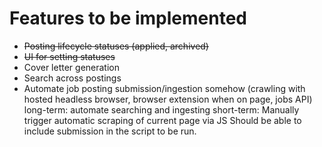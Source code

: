 # Features to be implemented

* ~~Posting lifecycle statuses (applied, archived)~~
* ~~UI for setting statuses~~
* Cover letter generation
* Search across postings
* Automate job posting submission/ingestion somehow (crawling with hosted headless browser, browser extension when on page, jobs API)
  long-term: automate searching and ingesting
  short-term: Manually trigger automatic scraping of current page via JS
    Should be able to include submission in the script to be run.